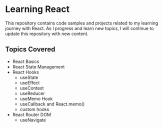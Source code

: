 # Learning React

This repository contains code samples and projects related to my learning journey with React. As I progress and learn new topics, I will continue to update this repository with new content.

## Topics Covered

- React Basics
- React State Management
- React Hooks
  - useState
  - useEffect
  - useContext
  - useReducer
  - useMemo Hook
  - useCallback and React.memo()
  - custom hooks
- React Router DOM
  - useNavigate
